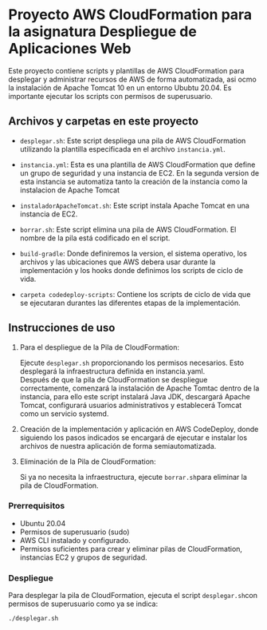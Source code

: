 # Proyecto AWS CloudFormation para la asignatura Despliegue de Aplicaciones Web

Este proyecto contiene scripts y plantillas de AWS CloudFormation para desplegar y administrar recursos de AWS de forma automatizada, asi ocmo la instalación de Apache Tomcat 10 en un entorno Ububtu 20.04.
Es importante ejecutar los scripts con permisos de superusuario.

## Archivos y carpetas en este proyecto

- `desplegar.sh`: Este script despliega una pila de AWS CloudFormation utilizando la plantilla especificada en el archivo `instancia.yml`.
  
- `instancia.yml`: Esta es una plantilla de AWS CloudFormation que define un grupo de seguridad y una instancia de EC2. En la segunda version de esta instancia se automatiza tanto la creación de la instancia como la instalacion de Apache Tomcat

- `instaladorApacheTomcat.sh`: Este script instala Apache Tomcat en una instancia de EC2. 

- `borrar.sh`: Este script elimina una pila de AWS CloudFormation. El nombre de la pila está codificado en el script.

- `build-gradle`:  Donde definiremos la version, el sistema operativo, los archivos y las ubicaciones que AWS debera usar durante la implementación y los hooks donde definimos los scripts de ciclo de vida.

- `carpeta codedeploy-scripts`: Contiene los scripts de ciclo de vida que se ejecutaran durantes las diferentes etapas de la implementación. 

## Instrucciones de uso 
1. Para el despliegue de la Pila de CloudFormation:
   
    Ejecute `desplegar.sh` proporcionando los permisos necesarios.
    Esto desplegará la infraestructura definida en instancia.yaml.   
    Después de que la pila de CloudFormation se despliegue correctamente, comenzará la instalación de Apache Tomtac dentro de la instancia, para ello este script instalará Java JDK, descargará Apache Tomcat, configurará usuarios 
    administrativos y establecerá Tomcat como un servicio systemd.

1. Creación de la implementación y aplicación en AWS CodeDeploy, donde siguiendo los pasos indicados se encargará de ejecutar e instalar los archivos de nuestra aplicación de forma semiautomatizada.

1. Eliminación de la Pila de CloudFormation:
   
    Si ya no necesita la infraestructura, ejecute `borrar.sh`para eliminar la pila de CloudFormation.

### Prerrequisitos
- Ubuntu 20.04
- Permisos de superusuario (sudo)
- AWS CLI instalado y configurado.
- Permisos suficientes para crear y eliminar pilas de CloudFormation, instancias EC2 y grupos de seguridad.

### Despliegue

Para desplegar la pila de CloudFormation, ejecuta el script `desplegar.sh`con permisos de superusuario como ya se indica:

```sh
./desplegar.sh

